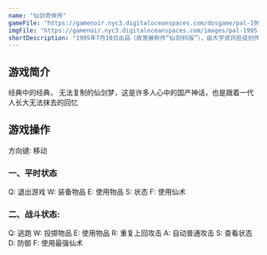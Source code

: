 ```yaml
---
name: "仙剑奇侠传"
gameFile: "https://gamenoir.nyc3.digitaloceanspaces.com/dosgame/pal-1995.zip"
imgFile: "https://gamenoir.nyc3.digitaloceanspaces.com/images/pal-1995.jpg"
shortDescription: "1995年7月10日出品（故常被称作“仙剑95版”），由大宇资讯狂徒创作群制作，是影响了整整一代玩家的游戏大作。"
---
```


## 游戏简介

经典中的经典， 无法复制的仙剑梦，这是许多人心中的国产神话，也是跟着一代人长大无法抹去的回忆

## 游戏操作

方向键: 移动

### 一、平时状态

Q: 退出游戏 W: 装备物品 E: 使用物品 S: 状态 F: 使用仙术

### 二、战斗状态:

Q: 逃跑 W: 投掷物品 E: 使用物品 R: 重复上回攻击 A: 自动普通攻击 S: 查看状态 D: 防御 F: 使用最强仙术
